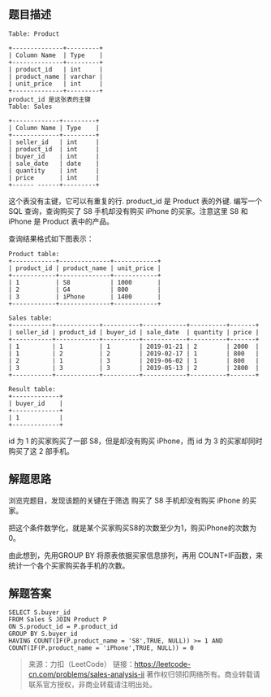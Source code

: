 ## 题目描述

```mysql
Table: Product

+--------------+---------+
| Column Name  | Type    |
+--------------+---------+
| product_id   | int     |
| product_name | varchar |
| unit_price   | int     |
+--------------+---------+
product_id 是这张表的主键
Table: Sales

+-------------+---------+
| Column Name | Type    |
+-------------+---------+
| seller_id   | int     |
| product_id  | int     |
| buyer_id    | int     |
| sale_date   | date    |
| quantity    | int     |
| price       | int     |
+------ ------+---------+
```
这个表没有主键，它可以有重复的行.
product_id 是 Product 表的外键.
编写一个 SQL 查询，查询购买了 S8 手机却没有购买 iPhone 的买家。注意这里 S8 和 iPhone 是 Product 表中的产品。

查询结果格式如下图表示：

```mysql
Product table:
+------------+--------------+------------+
| product_id | product_name | unit_price |
+------------+--------------+------------+
| 1          | S8           | 1000       |
| 2          | G4           | 800        |
| 3          | iPhone       | 1400       |
+------------+--------------+------------+

Sales table:
+-----------+------------+----------+------------+----------+-------+
| seller_id | product_id | buyer_id | sale_date  | quantity | price |
+-----------+------------+----------+------------+----------+-------+
| 1         | 1          | 1        | 2019-01-21 | 2        | 2000  |
| 1         | 2          | 2        | 2019-02-17 | 1        | 800   |
| 2         | 1          | 3        | 2019-06-02 | 1        | 800   |
| 3         | 3          | 3        | 2019-05-13 | 2        | 2800  |
+-----------+------------+----------+------------+----------+-------+

Result table:
+-------------+
| buyer_id    |
+-------------+
| 1           |
+-------------+
```
id 为 1 的买家购买了一部 S8，但是却没有购买 iPhone，而 id 为 3 的买家却同时购买了这 2 部手机。

## 解题思路

浏览完题目，发现该题的关键在于筛选 购买了 S8 手机却没有购买 iPhone 的买家。

把这个条件数学化，就是某个买家购买S8的次数至少为1，购买iPhone的次数为0。

由此想到，先用GROUP BY 将原表依据买家信息排列，再用 COUNT+IF函数，来统计一个各个买家购买各手机的次数。


## 解题答案

```mysql
SELECT S.buyer_id
FROM Sales S JOIN Product P
ON S.product_id = P.product_id
GROUP BY S.buyer_id
HAVING COUNT(IF(P.product_name = 'S8',TRUE, NULL)) >= 1 AND 
COUNT(IF(P.product_name = 'iPhone',TRUE, NULL)) = 0
```

> 来源：力扣（LeetCode）
链接：https://leetcode-cn.com/problems/sales-analysis-ii
著作权归领扣网络所有。商业转载请联系官方授权，非商业转载请注明出处。